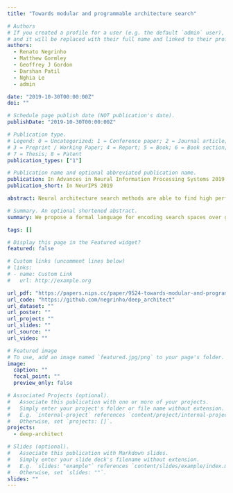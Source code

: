 ```yaml
---
title: "Towards modular and programmable architecture search"

# Authors
# If you created a profile for a user (e.g. the default `admin` user), write the username (folder name) here
# and it will be replaced with their full name and linked to their profile.
authors:
  - Renato Negrinho
  - Matthew Gormley
  - Geoffrey J Gordon
  - Darshan Patil
  - Nghia Le
  - admin

date: "2019-10-30T00:00:00Z"
doi: ""

# Schedule page publish date (NOT publication's date).
publishDate: "2019-10-30T00:00:00Z"

# Publication type.
# Legend: 0 = Uncategorized; 1 = Conference paper; 2 = Journal article;
# 3 = Preprint / Working Paper; 4 = Report; 5 = Book; 6 = Book section;
# 7 = Thesis; 8 = Patent
publication_types: ["1"]

# Publication name and optional abbreviated publication name.
publication: In Advances in Neural Information Processing Systems 2019
publication_short: In NeurIPS 2019

abstract: Neural architecture search methods are able to find high performance deep learning architectures with minimal effort from an expert. However, current systems focus on specific use-cases (eg convolutional image classifiers and recurrent language models), making them unsuitable for general use-cases that an expert might wish to write. Hyperparameter optimization systems are general-purpose but lack the constructs needed for easy application to architecture search. In this work, we propose a formal language for encoding search spaces over general computational graphs. The language constructs allow us to write modular, composable, and reusable search space encodings and to reason about search space design. We use our language to encode search spaces from the architecture search literature. The language allows us to decouple the implementations of the search space and the search algorithm, allowing us to expose search spaces to search algorithms through a consistent interface. Our experiments show the ease with which we can experiment with different combinations of search spaces and search algorithms without having to implement each combination from scratch. We release an implementation of our language with this paper.

# Summary. An optional shortened abstract.
summary: We propose a formal language for encoding search spaces over general computational graphs, applicable in particular to neural network architecture search.

tags: []

# Display this page in the Featured widget?
featured: false

# Custom links (uncomment lines below)
# links:
# - name: Custom Link
#   url: http://example.org

url_pdf: "https://papers.nips.cc/paper/9524-towards-modular-and-programmable-architecture-search.pdf"
url_code: "https://github.com/negrinho/deep_architect"
url_dataset: ""
url_poster: ""
url_project: ""
url_slides: ""
url_source: ""
url_video: ""

# Featured image
# To use, add an image named `featured.jpg/png` to your page's folder.
image:
  caption: ""
  focal_point: ""
  preview_only: false

# Associated Projects (optional).
#   Associate this publication with one or more of your projects.
#   Simply enter your project's folder or file name without extension.
#   E.g. `internal-project` references `content/project/internal-project/index.md`.
#   Otherwise, set `projects: []`.
projects:
  - deep-architect

# Slides (optional).
#   Associate this publication with Markdown slides.
#   Simply enter your slide deck's filename without extension.
#   E.g. `slides: "example"` references `content/slides/example/index.md`.
#   Otherwise, set `slides: ""`.
slides: ""
---
```

